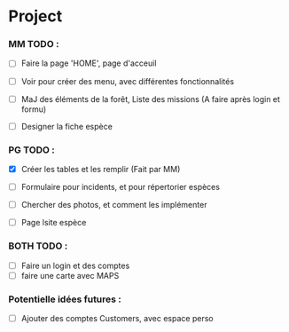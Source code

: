 # Project 


### MM TODO :
- [ ] Faire la page 'HOME', page d'acceuil
- [ ] Voir pour créer des menu, avec différentes fonctionnalités
- [ ] MaJ des éléments de la forêt, Liste des missions (A faire après login et formu)
- [ ] Designer la fiche espèce 


### PG TODO :

- [x] Créer les tables et les remplir (Fait par MM)
- [ ] Formulaire pour incidents, et pour répertorier espèces
- [ ] Chercher des photos, et comment les implémenter
- [ ] Page lsite espèce


### BOTH TODO :

- [ ] Faire un login et des comptes
- [ ] faire une carte avec MAPS

### Potentielle idées futures :

- [ ] Ajouter des comptes Customers, avec espace perso